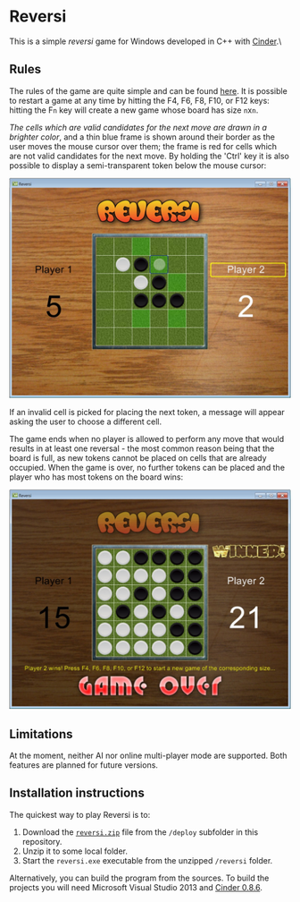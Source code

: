 # Reversi

This is a simple *reversi* game for Windows developed in C++ with [Cinder](http://libcinder.org/).\

## Rules

The rules of the game are quite simple and can be found [here](http://en.wikipedia.org/wiki/Reversi#Rules). It is possible to restart a game at any time by hitting the F4, F6, F8, F10, or F12 keys: hitting the F`n` key will create a new game whose board has size `n`x`n`.

*The cells which are valid candidates for the next move are drawn in a brighter color*, and a thin blue frame is shown around their border as the user moves the mouse cursor over them; the frame is red for cells which are not valid candidates for the next move. By holding the 'Ctrl' key it is also possible to display a semi-transparent token below the mouse cursor:

![Next move screenshot](https://github.com/andyprowl/reversi/blob/basic/screenshots/screenshot02.jpg)

If an invalid cell is picked for placing the next token, a message will appear asking the user to choose a different cell.

The game ends when no player is allowed to perform any move that would results in at least one reversal - the most common reason being that the board is full, as new tokens cannot be placed on cells that are already occupied. When the game is over, no further tokens can be placed and the player who has most tokens on the board wins:  

![Game over screenshot](https://github.com/andyprowl/reversi/blob/basic/screenshots/screenshot01.jpg)

## Limitations

At the moment, neither AI nor online multi-player mode are supported. Both features are planned for future versions.

## Installation instructions

The quickest way to play Reversi is to:

 1. Download the [`reversi.zip`](https://github.com/andyprowl/reversi/raw/basic/deploy/reversi.zip) file from the `/deploy` subfolder in this repository.
 2. Unzip it to some local folder. 
 3. Start the `reversi.exe` executable from the unzipped `/reversi` folder.

Alternatively, you can build the program from the sources. To build the projects you will need Microsoft Visual Studio 2013 and [Cinder 0.8.6](http://libcinder.org/blog/posts/9_cinder-086-released/).
